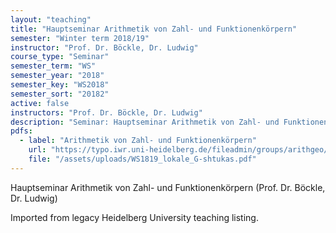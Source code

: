 ```yaml
---
layout: "teaching"
title: "Hauptseminar Arithmetik von Zahl- und Funktionenkörpern"
semester: "Winter term 2018/19"
instructor: "Prof. Dr. Böckle, Dr. Ludwig"
course_type: "Seminar"
semester_term: "WS"
semester_year: "2018"
semester_key: "WS2018"
semester_sort: "20182"
active: false
instructors: "Prof. Dr. Böckle, Dr. Ludwig"
description: "Seminar: Hauptseminar Arithmetik von Zahl- und Funktionenkörpern"
pdfs:
  - label: "Arithmetik von Zahl- und Funktionenkörpern"
    url: "https://typo.iwr.uni-heidelberg.de/fileadmin/groups/arithgeo/templates/data/Hauptseminare/WS1819_lokale_G-shtukas.pdf"
    file: "/assets/uploads/WS1819_lokale_G-shtukas.pdf"
---
```


Hauptseminar Arithmetik von Zahl- und Funktionenkörpern (Prof. Dr. Böckle, Dr. Ludwig)

Imported from legacy Heidelberg University teaching listing.